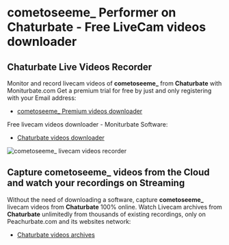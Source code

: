 # cometoseeme_ Performer on Chaturbate - Free LiveCam videos downloader

## Chaturbate Live Videos Recorder

Monitor and record livecam videos of **cometoseeme_** from **Chaturbate** with Moniturbate.com
Get a premium trial for free by just and only registering with your Email address:
* [cometoseeme_ Premium videos downloader](https://moniturbate.com/request-demo-licence-key.html)

Free livecam videos downloader - Moniturbate Software:
* [Chaturbate videos downloader](https://moniturbate.com/moniturbate-download-software.html)

![cometoseeme_ livecam videos recorder](https://peachurnet.com/templates/moniturbate-software.png)


## Capture cometoseeme_ videos from the Cloud and watch your recordings on Streaming

Without the need of downloading a software, capture **cometoseeme_** livecam videos from **Chaturbate** 100% online.
Watch Livecam archives from **Chaturbate** unlimitedly from thousands of existing recordings, only on Peachurbate.com and its websites network:
* [Chaturbate videos archives](https://peachurnet.com/)